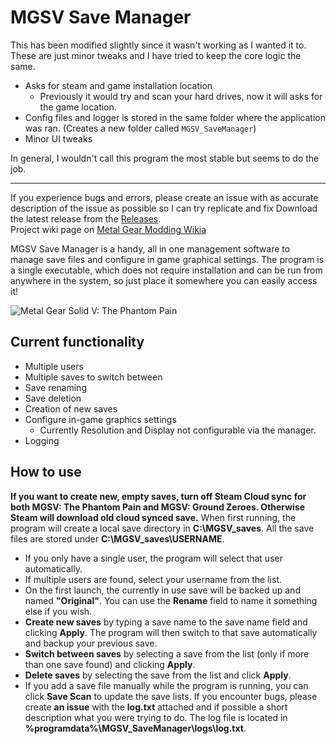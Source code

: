# MGSV Save Manager

This has been modified slightly since it wasn't working as I wanted it to. These are just minor tweaks and I have tried to keep the core logic the same.

- Asks for steam and game installation location
  - Previously it would try and scan your hard drives, now it will asks for the game location.
- Config files and logger is stored in the same folder where the application was ran. (Creates a new folder called `MGSV_SaveManager`)
- Minor UI tweaks

In general, I wouldn't call this program the most stable but seems to do the job.

---

If you experience bugs and errors, please create an issue with as accurate description of the issue as possible so I can try replicate and fix 
Download the latest release from the [Releases](https://github.com/thatsafy/MGSV_Save_Switcher/releases).  
Project wiki page on [Metal Gear Modding Wikia](http://metalgearmodding.wikia.com/wiki/Metal_Gear_Solid_V_Save_Manager)  
  
MGSV Save Manager is a handy, all in one management software to manage save files and configure in game graphical settings. The program is a single executable, which does not require installation and can be run from anywhere in the system, so just place it somewhere you can easily access it!  

![Metal Gear Solid V: The Phantom Pain](http://static.gosunoob.com/img/1/2015/08/mgsv-the-phantom-pain-tips.jpg)
  
## Current functionality
* Multiple users
* Multiple saves to switch between
* Save renaming
* Save deletion
* Creation of new saves
* Configure in-game graphics settings
  * Currently Resolution and Display not configurable via the manager.
* Logging
  
## How to use
**If you want to create new, empty saves, turn off Steam Cloud sync for both MGSV: The Phantom Pain and MGSV: Ground Zeroes. Otherwise Steam will download old cloud synced save.**
When first running, the program will create a local save directory in **C:\\MGSV\_saves**. All the save files are stored under **C:\\MGSV\_saves\\USERNAME**.  
* If you only have a single user, the program will select that user automatically.
* If multiple users are found, select your username from the list.
* On the first launch, the currently in use save will be backed up and named **"Original"**. You can use the **Rename** field to name it something else if you wish.
* **Create new saves** by typing a save name to the save name field and clicking **Apply**. The program will then switch to that save automatically and backup your previous save.
* **Switch between saves** by selecting a save from the list (only if more than one save found) and clicking **Apply**.
* **Delete saves** by selecting the save from the list and click **Apply**.
* If you add a save file manually while the program is running, you can click **Save Scan** to update the save lists.
If you encounter bugs, please create **an issue** with the **log.txt** attached and if possible a short description what you were trying to do. The log file is located in **%programdata%\\MGSV_SaveManager\\logs\\log.txt**.  